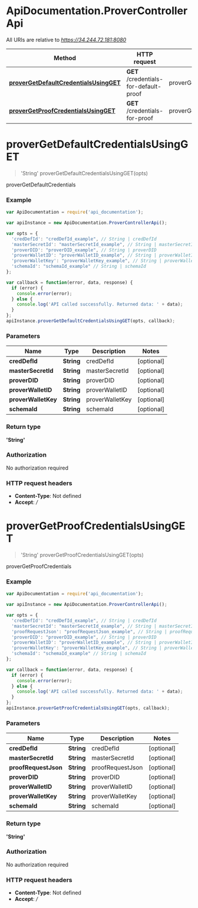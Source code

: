 # ApiDocumentation.ProverControllerApi

All URIs are relative to *https://34.244.72.181:8080*

Method | HTTP request | Description
------------- | ------------- | -------------
[**proverGetDefaultCredentialsUsingGET**](ProverControllerApi.md#proverGetDefaultCredentialsUsingGET) | **GET** /credentials-for-default-proof | proverGetDefaultCredentials
[**proverGetProofCredentialsUsingGET**](ProverControllerApi.md#proverGetProofCredentialsUsingGET) | **GET** /credentials-for-proof | proverGetProofCredentials


<a name="proverGetDefaultCredentialsUsingGET"></a>
# **proverGetDefaultCredentialsUsingGET**
> 'String' proverGetDefaultCredentialsUsingGET(opts)

proverGetDefaultCredentials

### Example
```javascript
var ApiDocumentation = require('api_documentation');

var apiInstance = new ApiDocumentation.ProverControllerApi();

var opts = { 
  'credDefId': "credDefId_example", // String | credDefId
  'masterSecretId': "masterSecretId_example", // String | masterSecretId
  'proverDID': "proverDID_example", // String | proverDID
  'proverWalletID': "proverWalletID_example", // String | proverWalletID
  'proverWalletKey': "proverWalletKey_example", // String | proverWalletKey
  'schemaId': "schemaId_example" // String | schemaId
};

var callback = function(error, data, response) {
  if (error) {
    console.error(error);
  } else {
    console.log('API called successfully. Returned data: ' + data);
  }
};
apiInstance.proverGetDefaultCredentialsUsingGET(opts, callback);
```

### Parameters

Name | Type | Description  | Notes
------------- | ------------- | ------------- | -------------
 **credDefId** | **String**| credDefId | [optional] 
 **masterSecretId** | **String**| masterSecretId | [optional] 
 **proverDID** | **String**| proverDID | [optional] 
 **proverWalletID** | **String**| proverWalletID | [optional] 
 **proverWalletKey** | **String**| proverWalletKey | [optional] 
 **schemaId** | **String**| schemaId | [optional] 

### Return type

**'String'**

### Authorization

No authorization required

### HTTP request headers

 - **Content-Type**: Not defined
 - **Accept**: */*

<a name="proverGetProofCredentialsUsingGET"></a>
# **proverGetProofCredentialsUsingGET**
> 'String' proverGetProofCredentialsUsingGET(opts)

proverGetProofCredentials

### Example
```javascript
var ApiDocumentation = require('api_documentation');

var apiInstance = new ApiDocumentation.ProverControllerApi();

var opts = { 
  'credDefId': "credDefId_example", // String | credDefId
  'masterSecretId': "masterSecretId_example", // String | masterSecretId
  'proofRequestJson': "proofRequestJson_example", // String | proofRequestJson
  'proverDID': "proverDID_example", // String | proverDID
  'proverWalletID': "proverWalletID_example", // String | proverWalletID
  'proverWalletKey': "proverWalletKey_example", // String | proverWalletKey
  'schemaId': "schemaId_example" // String | schemaId
};

var callback = function(error, data, response) {
  if (error) {
    console.error(error);
  } else {
    console.log('API called successfully. Returned data: ' + data);
  }
};
apiInstance.proverGetProofCredentialsUsingGET(opts, callback);
```

### Parameters

Name | Type | Description  | Notes
------------- | ------------- | ------------- | -------------
 **credDefId** | **String**| credDefId | [optional] 
 **masterSecretId** | **String**| masterSecretId | [optional] 
 **proofRequestJson** | **String**| proofRequestJson | [optional] 
 **proverDID** | **String**| proverDID | [optional] 
 **proverWalletID** | **String**| proverWalletID | [optional] 
 **proverWalletKey** | **String**| proverWalletKey | [optional] 
 **schemaId** | **String**| schemaId | [optional] 

### Return type

**'String'**

### Authorization

No authorization required

### HTTP request headers

 - **Content-Type**: Not defined
 - **Accept**: */*

